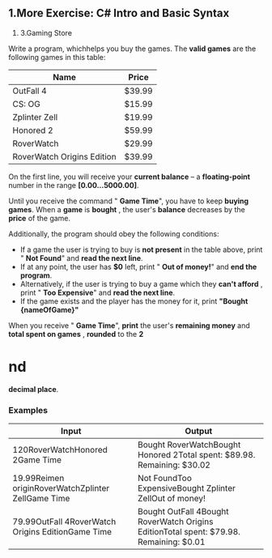 ﻿## 1.More Exercise: C# Intro and Basic Syntax

1. 3.Gaming Store

Write a program, whichhelps you buy the games. The **valid games** are the following games in this table:

| **Name** | **Price** |
| --- | --- |
| OutFall 4 | $39.99 |
| CS: OG | $15.99 |
| Zplinter Zell | $19.99 |
| Honored 2 | $59.99 |
| RoverWatch | $29.99 |
| RoverWatch Origins Edition | $39.99 |

On the first line, you will receive your **current balance** – a **floating-point** number in the range **[0.00…5000.00]**.

Until you receive the command &quot; **Game Time**&quot;, you have to keep **buying games**. When a **game** is **bought** , the user&#39;s **balance** decreases by the **price** of the game.

Additionally, the program should obey the following conditions:

- If a game the user is trying to buy is **not present** in the table above, print &quot; **Not Found**&quot; and **read the next line**.
- If at any point, the user has **$0** left, print &quot; **Out of money!**&quot; and **end the program**.
- Alternatively, if the user is trying to buy a game which they **can&#39;t afford** , print &quot; **Too Expensive**&quot; and **read the next line**.
- If the game exists and the player has the money for it, print **&quot;Bought {nameOfGame}&quot;**

When you receive &quot; **Game Time**&quot;, **print** the user&#39;s **remaining money** and **total spent on games** , **rounded** to the **2**

# nd
 **decimal place**.
### Examples

| **Input** | **Output** |
| --- | --- |
| 120RoverWatchHonored 2Game Time | Bought RoverWatchBought Honored 2Total spent: $89.98. Remaining: $30.02 |
| 19.99Reimen originRoverWatchZplinter ZellGame Time | Not FoundToo ExpensiveBought Zplinter ZellOut of money! |
| 79.99OutFall 4RoverWatch Origins EditionGame Time | Bought OutFall 4Bought RoverWatch Origins EditionTotal spent: $79.98. Remaining: $0.01 |

